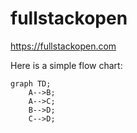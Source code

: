 # fullstackopen
https://fullstackopen.com


Here is a simple flow chart:

```mermaid
graph TD;
    A-->B;
    A-->C;
    B-->D;
    C-->D;
```
